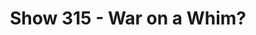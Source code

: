 ---
categories: ['podcasts', 'facebook', 'politics', 'all_articles']
provider_display: "pca.st"
provider_name: "Common Sense with Dan Carlin"
favicon_url: "http://pca.st/assets/favicon-196-764eabc609dde7fb5e746b11ba934c5e3f21115e2fad01477f038b21d66b023b.png"
title: "Show 315 - War on a Whim?"
published: "2017-05-03"
source: http://pca.st/G2OI
raw_source: http://traffic.libsyn.com/dancarlin/cswdcd15.mp3
thumbnail: http://static.pocketcasts.com/discover/images/400/86e084d0-1dae-012e-01b5-00163e1b201c.jpg
---